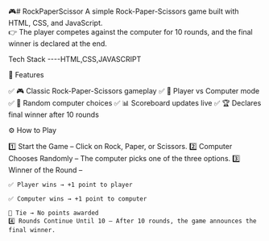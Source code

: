 🎮# RockPaperScissor
A simple Rock-Paper-Scissors game built with HTML, CSS, and JavaScript.                                                                                     
👉 The player competes against the computer for 10 rounds, and the final winner is declared at the end.

Tech Stack ----HTML,CSS,JAVASCRIPT

🚀 Features

✅ 🎮 Classic Rock-Paper-Scissors gameplay
✅ 👤 Player vs Computer mode
✅ 🔄 Random computer choices
✅ 📊 Scoreboard updates live
✅ 🏆 Declares final winner after 10 rounds

⚙️ How to Play

1️⃣ Start the Game – Click on Rock, Paper, or Scissors.
2️⃣ Computer Chooses Randomly – The computer picks one of the three options.
3️⃣ Winner of the Round –

    ✅ Player wins → +1 point to player

    ✅ Computer wins → +1 point to computer

    🤝 Tie → No points awarded
    4️⃣ Rounds Continue Until 10 – After 10 rounds, the game announces the final winner.
